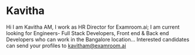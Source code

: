 # Kavitha
Hi I am Kavitha AM, I work as HR Director for Examroom.ai; I am current looking for Engineers- Full Stack Developers, Front end &amp; Back end Developers who can work in the Bangalore location... Interested candidates can send your profiles to kavitham@examroom.ai 
